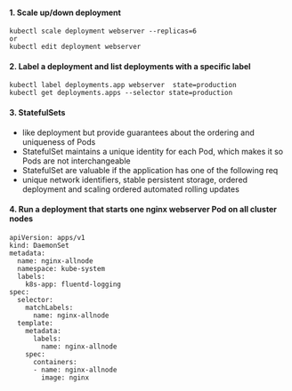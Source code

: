 #### 1. Scale up/down deployment
```
kubectl scale deployment webserver --replicas=6 
or
kubectl edit deployment webserver
```
#### 2. Label a deployment and list deployments with a specific label
```
kubectl label deployments.app webserver  state=production
kubectl get deployments.apps --selector state=production
```
#### 3. StatefulSets
* like deployment but provide guarantees about the ordering and uniqueness of Pods
* StatefulSet maintains a unique identity for each Pod, which makes it so Pods are not interchangeable
* StatefulSet are valuable if the application has one of the following req
* unique network identifiers, stable persistent storage, ordered deployment and scaling ordered automated rolling updates

#### 4. Run a deployment that starts one nginx webserver Pod on all cluster nodes

```
apiVersion: apps/v1
kind: DaemonSet
metadata:
  name: nginx-allnode 
  namespace: kube-system
  labels:
    k8s-app: fluentd-logging
spec:
  selector:
    matchLabels:
      name: nginx-allnode 
  template:
    metadata:
      labels:
        name: nginx-allnode
    spec:
      containers:
      - name: nginx-allnode 
        image: nginx
```
